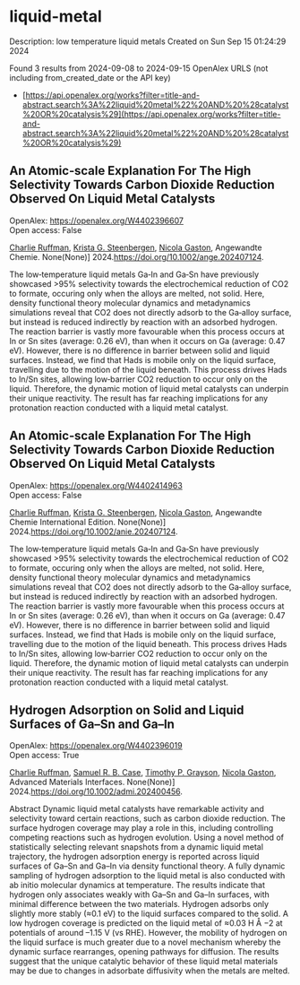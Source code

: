# liquid-metal
Description: low temperature liquid metals
Created on Sun Sep 15 01:24:29 2024

Found 3 results from 2024-09-08 to 2024-09-15
OpenAlex URLS (not including from_created_date or the API key)
- [https://api.openalex.org/works?filter=title-and-abstract.search%3A%22liquid%20metal%22%20AND%20%28catalyst%20OR%20catalysis%29](https://api.openalex.org/works?filter=title-and-abstract.search%3A%22liquid%20metal%22%20AND%20%28catalyst%20OR%20catalysis%29)

## An Atomic‐scale Explanation For The High Selectivity Towards Carbon Dioxide Reduction Observed On Liquid Metal Catalysts   

OpenAlex: https://openalex.org/W4402396607    
Open access: False
    
[Charlie Ruffman](https://openalex.org/A5011575220), [Krista G. Steenbergen](https://openalex.org/A5050422397), [Nicola Gaston](https://openalex.org/A5045994980), Angewandte Chemie. None(None)] 2024.https://doi.org/10.1002/ange.202407124.
    
The low‐temperature liquid metals Ga‐In and Ga‐Sn have previously showcased >95% selectivity towards the electrochemical reduction of CO2 to formate, occuring only when the alloys are melted, not solid. Here, density functional theory molecular dynamics and metadynamics simulations reveal that CO2 does not directly adsorb to the Ga‐alloy surface, but instead is reduced indirectly by reaction with an adsorbed hydrogen. The reaction barrier is vastly more favourable when this process occurs at In or Sn sites (average: 0.26 eV), than when it occurs on Ga (average: 0.47 eV). However, there is no difference in barrier between solid and liquid surfaces. Instead, we find that Hads is mobile only on the liquid surface, travelling due to the motion of the liquid beneath. This process drives Hads to In/Sn sites, allowing low‐barrier CO2 reduction to occur only on the liquid. Therefore, the dynamic motion of liquid metal catalysts can underpin their unique reactivity. The result has far reaching implications for any protonation reaction conducted with a liquid metal catalyst.    

    

## An Atomic‐scale Explanation For The High Selectivity Towards Carbon Dioxide Reduction Observed On Liquid Metal Catalysts   

OpenAlex: https://openalex.org/W4402414963    
Open access: False
    
[Charlie Ruffman](https://openalex.org/A5011575220), [Krista G. Steenbergen](https://openalex.org/A5050422397), [Nicola Gaston](https://openalex.org/A5045994980), Angewandte Chemie International Edition. None(None)] 2024.https://doi.org/10.1002/anie.202407124.
    
The low‐temperature liquid metals Ga‐In and Ga‐Sn have previously showcased >95% selectivity towards the electrochemical reduction of CO2 to formate, occuring only when the alloys are melted, not solid. Here, density functional theory molecular dynamics and metadynamics simulations reveal that CO2 does not directly adsorb to the Ga‐alloy surface, but instead is reduced indirectly by reaction with an adsorbed hydrogen. The reaction barrier is vastly more favourable when this process occurs at In or Sn sites (average: 0.26 eV), than when it occurs on Ga (average: 0.47 eV). However, there is no difference in barrier between solid and liquid surfaces. Instead, we find that Hads is mobile only on the liquid surface, travelling due to the motion of the liquid beneath. This process drives Hads to In/Sn sites, allowing low‐barrier CO2 reduction to occur only on the liquid. Therefore, the dynamic motion of liquid metal catalysts can underpin their unique reactivity. The result has far reaching implications for any protonation reaction conducted with a liquid metal catalyst.    

    

## Hydrogen Adsorption on Solid and Liquid Surfaces of Ga–Sn and Ga–In   

OpenAlex: https://openalex.org/W4402396019    
Open access: True
    
[Charlie Ruffman](https://openalex.org/A5011575220), [Samuel R. B. Case](https://openalex.org/A5107102278), [Timothy P. Grayson](https://openalex.org/A5035185756), [Nicola Gaston](https://openalex.org/A5045994980), Advanced Materials Interfaces. None(None)] 2024.https://doi.org/10.1002/admi.202400456.
    
Abstract Dynamic liquid metal catalysts have remarkable activity and selectivity toward certain reactions, such as carbon dioxide reduction. The surface hydrogen coverage may play a role in this, including controlling competing reactions such as hydrogen evolution. Using a novel method of statistically selecting relevant snapshots from a dynamic liquid metal trajectory, the hydrogen adsorption energy is reported across liquid surfaces of Ga–Sn and Ga–In via density functional theory. A fully dynamic sampling of hydrogen adsorption to the liquid metal is also conducted with ab initio molecular dynamics at temperature. The results indicate that hydrogen only associates weakly with Ga–Sn and Ga–In surfaces, with minimal difference between the two materials. Hydrogen adsorbs only slightly more stably (≈0.1 eV) to the liquid surfaces compared to the solid. A low hydrogen coverage is predicted on the liquid metal of ≈0.03 H Å −2 at potentials of around –1.15 V (vs RHE). However, the mobility of hydrogen on the liquid surface is much greater due to a novel mechanism whereby the dynamic surface rearranges, opening pathways for diffusion. The results suggest that the unique catalytic behavior of these liquid metal materials may be due to changes in adsorbate diffusivity when the metals are melted.    

    

